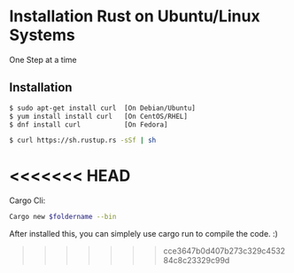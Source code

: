 # Installation Rust on Ubuntu/Linux Systems

One Step at a time

## Installation

```bash
$ sudo apt-get install curl  [On Debian/Ubuntu]
$ yum install install curl   [On CentOS/RHEL]
$ dnf install curl           [On Fedora]
```

```bash
$ curl https://sh.rustup.rs -sSf | sh
```
<<<<<<< HEAD
=======

Cargo Cli:
```bash
Cargo new $foldername --bin
```
After installed this, you can simplely use cargo run to compile the code. :)


>>>>>>> cce3647b0d407b273c329c453284c8c23329c99d


